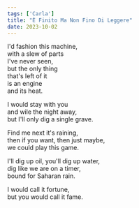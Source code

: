 ```yaml
---
tags: ['Carla']
title: "È Finito Ma Non Fino Di Leggere"
date: 2023-10-02
---
```


I'd fashion this machine,  
with a slew of parts  
I've never seen,  
but the only thing  
that's left of it  
is an engine  
and its heat.

I would stay with you  
and wile the night away,  
but I'll only dig a single grave.

Find me next it's raining,  
then if you want, then just maybe,  
we could play this game.

I'll dig up oil, you'll dig up water,  
dig like we are on a timer,  
bound for Saharan rain.

I would call it fortune,  
but you would call it fame.
